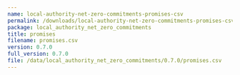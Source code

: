 ```yaml
---
name: local-authority-net-zero-commitments-promises-csv
permalink: /downloads/local-authority-net-zero-commitments-promises-csv/0_7_0
package: local_authority_net_zero_commitments
title: promises
filename: promises.csv
version: 0.7.0
full_version: 0.7.0
file: /data/local_authority_net_zero_commitments/0.7.0/promises.csv
---
```

